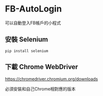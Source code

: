 # FB-AutoLogin
可以自動登入FB帳戶的小程式
## 安裝 Selenium
```
pip install selenium
```
## 下載 Chrome WebDriver

https://chromedriver.chromium.org/downloads

必須安裝和自己Chrome相對應的版本

